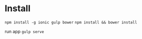 # Install
```npm install -g ionic gulp bower```
```npm install && bower install```

run app ```gulp serve```

